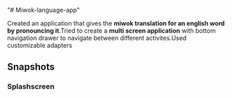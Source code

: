 "# Miwok-language-app" 

Created an application that gives the <b>miwok translation for an english word by pronouncing it</b>.Tried to create a <b>multi screen application</b> with bottom navigation drawer to navigate between different activites.Used customizable adapters

## Snapshots

### Splashscreen
